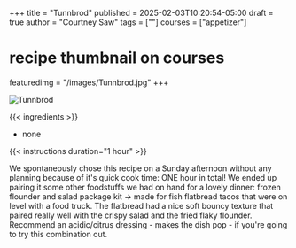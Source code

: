 +++
title = "Tunnbrod"
published = 2025-02-03T10:20:54-05:00
draft = true
author = "Courtney Saw"
tags = [""]
courses = ["appetizer"]
# recipe thumbnail on courses
featuredimg = "/images/Tunnbrod.jpg"
+++

<!-- image used on the recipe schema -->
![Tunnbrod](/images/Tunnbrod.jpg)

{{< ingredients >}}

* none


{{< instructions duration="1 hour" >}}

We spontaneously chose this recipe on a Sunday afternoon without any planning because of it's quick cook time: ONE hour in total! We ended up pairing it some other foodstuffs we had on hand for a lovely dinner: frozen flounder and salad package kit -> made for fish flatbread tacos that were on level with a food truck. The flatbread had a nice soft bouncy texture that paired really well with the crispy salad and the fried flaky flounder. Recommend an acidic/citrus dressing - makes the dish pop - if you're going to try this combination out.
